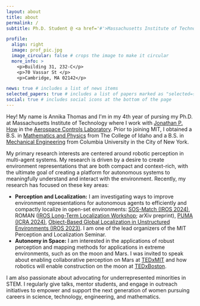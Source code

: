 ```yaml
---
layout: about
title: about
permalink: /
subtitle: Ph.D. Student @ <a href='#'>Massachusetts Institute of Technology</a>

profile:
  align: right
  image: prof_pic.jpg
  image_circular: false # crops the image to make it circular
  more_info: >
    <p>Building 31, 232-C</p>
    <p>70 Vassar St </p>
    <p>Cambridge, MA 02142</p>

news: true # includes a list of news items
selected_papers: true # includes a list of papers marked as "selected={true}"
social: true # includes social icons at the bottom of the page
---
```


Hey! My name is Annika Thomas and I'm in my 4th year of pursing my Ph.D. at Massachusetts Institute of Technology where I work with [Jonathan P. How](https://www.mit.edu/~jhow/) in the [Aerospace Controls Laboratory](https://acl.mit.edu/). Prior to joining MIT, I obtained a B.S. in [Mathematics and Physics](https://www.collegeofidaho.edu/academics/departments/mathematics-physical-sciences) from The College of Idaho and a B.S. in [Mechanical Engineering](https://www.me.columbia.edu/) from Columbia University in the City of New York.

My primary research interests are centered around robotic perception in multi-agent systems. My research is driven by a desire to create environment representations that are both compact and context-rich, with the ultimate goal of creating a platform for autonomous systems to meaningfully understand and interact with the environment. Recently, my research has focused on these key areas:

- **Perception and Localization:** I am investigating ways to improve environment representations for autonomous agents to efficiently and compactly localize in open-set environments: [SOS-Match (IROS 2024)](https://acl.mit.edu/SOS-Match/), ROMAN ([IROS Long-Term Localization Workshop](https://mit-spark.github.io/Longterm-Perception-WS/#); arXiv preprint), [PUMA (ICRA 2024)](https://ieeexplore.ieee.org/abstract/document/10610629), [Object-Based Global Localization in Unstructured Environments (IROS 2023)](https://ieeexplore.ieee.org/abstract/document/10342267). I am one of the lead organizers of the MIT Perception and Localization Seminar.
 - **Autonomy in Space:** I am interested in the applications of robust perception and mapping methods for applications in extreme environments, such as on the moon and Mars. I was invited to speak about enabling collaborative perception on Mars at [TEDxMIT](https://www.youtube.com/watch?v=dfqULX-AADA&ab_channel=TEDxTalks) and how robotics will enable construction on the moon at [TEDxBoston](https://www.youtube.com/watch?v=IO7Ccta4cBY&ab_channel=TEDxTalks).

I am also passionate about advocating for underrepresented minorities in STEM. I regularly give talks, mentor students, and engage in outreach initiatives to empower and support the next generation of women pursuing careers in science, technology, engineering, and mathematics.
